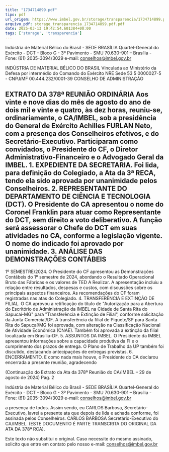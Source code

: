 ```yaml
---
title: "1734714899.pdf"
tipo: pdf
url_origem: https://www.imbel.gov.br/storage/transparencia/1734714899.pdf
arquivo_pdf: storage_transparencia_1734714899.pdf.pdf
date: 2025-03-13 19:42:54.601384+00:00
tags: ['storage', 'transparencia']
---
```


 
 
Indústria de Material Bélico do Brasil - SEDE BRASÍLIA 
Quartel-General do Exército - DCT - Bloco G - 3º Pavimento - SMU 
70.630-901 – Brasília - Fone: (61) 2035-3094/3029 e-mail: conselhos@imbel.gov.br 
 
 
INDÚSTRIA DE MATERIAL BÉLICO DO BRASIL 
Vinculada ao Ministério da Defesa por intermédio do 
Comando do Exército 
NRE Sede 53 5 0000027-5 - CNPJ/MF 00.444.232/0001-39 
CONSELHO DE ADMINISTRAÇÃO 
 
 
 
EXTRATO DA 378ª REUNIÃO ORDINÁRIA 
Aos vinte e nove dias do mês de agosto do ano de dois mil e vinte e quatro, às dez 
horas, reuniu-se, ordinariamente, o CA/IMBEL, sob a presidência do General de 
Exército Achilles FURLAN Neto, com a presença dos Conselheiros efetivos, e do 
Secretário-Executivo. Participaram como convidados, o Presidente do CF, o Diretor 
Administrativo-Financeiro e o Advogado Geral da IMBEL. 1. EXPEDIENTE DA 
SECRETARIA. Foi lida, para definição do Colegiado, a Ata da 3ª RECA, tendo ela sido 
aprovada 
por 
unanimidade 
pelos 
Conselheiros. 
2. 
REPRESENTANTE 
DO 
DEPARTAMENTO DE CIÊNCIA E TECNOLOGIA (DCT). O Presidente do CA 
apresentou o nome do Coronel Franklin para atuar como Representante do DCT, sem 
direito a voto deliberativo. A função será assessorar o Chefe do DCT em suas 
atividades no CA, conforme a legislação vigente. O nome do indicado foi aprovado por 
unanimidade. 
3. 
ANÁLISE 
DAS 
DEMONSTRAÇÕES 
CONTÁBEIS 
- 
1º 
SEMESTRE/2024. O Presidente do CF apresentou as Demonstrações Contábeis do 1º 
semestre de 2024, abordando o Resultado Operacional Bruto das Fábricas e os valores 
de TED A Realizar. A apresentação incluiu a relação entre resultados, despesas e 
custos, com discussões sobre os principais aspectos financeiros. As recomendações 
do CF foram registradas nas atas do Colegiado. 4. TRANSFERÊNCIA E EXTINÇÃO 
DE FILIAL. O CA aprovou a retificação do título de "Autorização para a Abertura do 
Escritório de Administração da IMBEL na Cidade de Santa Rita do Sapucaí-MG" para 
"Transferência e Extinção de Filial", conforme solicitação da Junta Comercial/DF. A 
transferência da filial de Piquete/SP para Santa Rita do Sapucaí/MG foi aprovada, com 
alteração na Classificação Nacional de Atividade Econômica (CNAE). Também foi 
aprovada a extinção da filial localizada em Brasília-DF. 5. ASSUNTOS DA IMBEL. O 
Presidente da IMBEL apresentou informações sobre a capacidade produtiva da FI e o 
cumprimento dos prazos de entrega. O Plano de Trabalho da UP também foi discutido, 
destacando antecipações de entregas previstas. 6. ENCERRAMENTO. E como nada 
mais houve, o Presidente do CA declarou encerrada a presente reunião, agradecendo 

 
(Continuação do Extrato da Ata da 378ª Reunião do CA/IMBEL – 29 de agosto de 2024)     Pag. 2 
 
Indústria de Material Bélico do Brasil - SEDE BRASÍLIA 
Quartel-General do Exército - DCT - Bloco G - 3º Pavimento - SMU 
70.630-901 – Brasília - Fone: (61) 2035-3094/3029 e-mail: conselhos@imbel.gov.br 
 
a presença de todos. Assim sendo, eu CARLOS Barbosa, Secretário-Executivo, lavrei 
a presente ata que depois de lida e achada conforme, foi assinada pelos Conselheiros. 
CARLOS BARBOSA Secretário-Executivo do CA/IMBEL. (ESTE DOCUMENTO É 
PARTE TRANSCRITA DO ORIGINAL DA ATA DA 378ª RCA).  
 
Este texto não substitui o original. Caso necessite do mesmo assinado, solicito que 
entre em contato pelo nosso e-mail: conselhos@imbel.gov.br 
 

